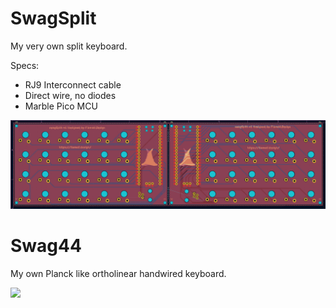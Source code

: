 # SwagSplit
My very own split keyboard.

Specs:
- RJ9 Interconnect cable
- Direct wire, no diodes
- Marble Pico MCU

![](Swagsplit/Images/PCB.png)

# Swag44
My own Planck like ortholinear handwired keyboard.

![](https://media.discordapp.net/attachments/1315742298427883561/1330176899682668574/IMG_4082.jpg?ex=67a95f86&is=67a80e06&hm=7413d6146263180fba64bb6b66a81f552c10ec054cf7c6562a1bc683c817854d&=&format=webp&width=675&height=900)
